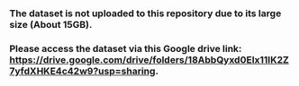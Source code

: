 ### The dataset is not uploaded to this repository due to its large size (About 15GB). 
### Please access the dataset via this Google drive link: https://drive.google.com/drive/folders/18AbbQyxd0EIx11IK2Z7yfdXHKE4c42w9?usp=sharing.
